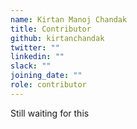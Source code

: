 ```yaml
---
name: Kirtan Manoj Chandak
title: Contributor
github: kirtanchandak
twitter: ""
linkedin: ""
slack: ""
joining_date: ""
role: contributor
---
```


Still waiting for this
